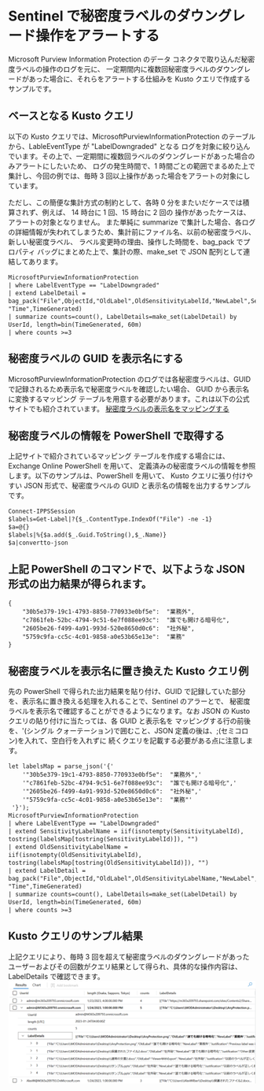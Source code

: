 # Sentinel で秘密度ラベルのダウングレード操作をアラートする
Microsoft Purview Information Protection のデータ コネクタで取り込んだ秘密度ラベルの操作のログを元に、
一定期間内に複数回秘密度ラベルのダウングレードがあった場合に、それらをアラートする仕組みを Kusto クエリで作成するサンプルです。

## ベースとなる Kusto クエリ
以下の Kusto クエリでは、MicrosoftPurviewInformationProtection のテーブルから、LableEventType が "LabelDowngraded" となる
ログを対象に絞り込んでいます。その上で、一定期間に複数回ラベルのダウングレードがあった場合のみアラートにしたいため、
ログの発生時間で、1 時間ごとの範囲でまるめた上で集計し、今回の例では、毎時 3 回以上操作があった場合をアラートの対象にしています。   

ただし、この簡便な集計方式の制約として、各時 0 分をまたいだケースでは積算されず、例えば、 14 時台に 1 回、15 時台に 2 回の
操作があったケースは、アラートの対象となりません。
また単純に summarize で集計した場合、各ログの詳細情報が失われてしまうため、集計前にファイル名、以前の秘密度ラベル、新しい秘密度ラベル、
ラベル変更時の理由、操作した時間を、bag_pack でプロパティ バッグにまとめた上で、集計の際、make_set で JSON 配列として連結してあります。
```
MicrosoftPurviewInformationProtection
| where LabelEventType == "LabelDowngraded" 
| extend LabelDetail = bag_pack("File",ObjectId,"OldLabel",OldSensitivityLabelId,"NewLabel",SensitivityLabelId,"Justification",JustificationText, "Time",TimeGenerated)
| summarize counts=count(), LabelDetails=make_set(LabelDetail) by UserId, length=bin(TimeGenerated, 60m)
| where counts >=3
```

## 秘密度ラベルの GUID を表示名にする
MicrosoftPurviewInformationProtection のログでは各秘密度ラベルは、GUID で記録されるため表示名で秘密度ラベルを確認したい場合、
GUID から表示名に変換するマッピング テーブルを用意する必要があります。これは以下の公式サイトでも紹介されています。
[秘密度ラベルの表示名をマッピングする](https://learn.microsoft.com/en-us/azure/sentinel/connect-microsoft-purview#known-issues-and-limitations)

## 秘密度ラベルの情報を PowerShell で取得する
上記サイトで紹介されているマッピング テーブルを作成する場合には、Exchange Online PowerShell を用いて、
定義済みの秘密度ラベルの情報を参照します。以下のサンプルは、PowerShell を用いて、
Kusto クエリに張り付けやすい JSON 形式で、秘密度ラベルの GUID と表示名の情報を出力するサンプルです。
```
Connect-IPPSSession
$labels=Get-Label|?{$_.ContentType.IndexOf("File") -ne -1}
$a=@{}
$labels|%{$a.add($_.Guid.ToString(),$_.Name)}
$a|convertto-json
```
## 上記 PowerShell のコマンドで、以下ような JSON 形式の出力結果が得られます。
```
{
    "30b5e379-19c1-4793-8850-770933e0bf5e":  "業務外",
    "c7861feb-52bc-4794-9c51-6e7f088ee93c":  "誰でも開ける暗号化",
    "2605be26-f499-4a91-993d-520e8650d0c6":  "社外秘",
    "5759c9fa-cc5c-4c01-9858-a0e53b65e13e":  "業務"
}
```
## 秘密度ラベルを表示名に置き換えた Kusto クエリ例
先の PowerShell で得られた出力結果を貼り付け、GUID で記録していた部分を、表示名に置き換える処理を入れることで、Sentinel のアラーとで、
秘密度ラベルを表示名で確認することができるようになります。なお JSON の Kusto クエリの貼り付けに当たっては、各 GUID と表示名を
マッピングする行の前後を、'(シングル クォーテーション)で囲むこと、JSON 定義の後は、;(セミコロン)を入れて、空白行を入れずに
続くクエリを記載する必要がある点に注意します。
```
let labelsMap = parse_json('{'
    '"30b5e379-19c1-4793-8850-770933e0bf5e":  "業務外",'
    '"c7861feb-52bc-4794-9c51-6e7f088ee93c":  "誰でも開ける暗号化",'
    '"2605be26-f499-4a91-993d-520e8650d0c6":  "社外秘",'
    '"5759c9fa-cc5c-4c01-9858-a0e53b65e13e":  "業務"'
 '}');
MicrosoftPurviewInformationProtection
| where LabelEventType == "LabelDowngraded"
| extend SensitivityLabelName = iif(isnotempty(SensitivityLabelId), tostring(labelsMap[tostring(SensitivityLabelId)]), "")
| extend OldSensitivityLabelName = iif(isnotempty(OldSensitivityLabelId), tostring(labelsMap[tostring(OldSensitivityLabelId)]), "")
| extend LabelDetail = bag_pack("File",ObjectId,"OldLabel",OldSensitivityLabelName,"NewLabel",SensitivityLabelName,"Justification",JustificationText, "Time",TimeGenerated)
| summarize counts=count(), LabelDetails=make_set(LabelDetail) by UserId, length=bin(TimeGenerated, 60m)
| where counts >=3
```
## Kusto クエリのサンプル結果
上記クエリにより、毎時 3 回を超えて秘密度ラベルのダウングレードがあったユーザーおよびその回数がクエリ結果として得られ、具体的な操作内容は、
LabelDetails で確認できます。
<img src="https://github.com/YoshihiroIchinose/E5Comp/blob/main/img/SensitiveLabelKusto.png"/>
